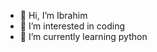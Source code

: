 - 👋 Hi, I’m Ibrahim
- 👀 I’m interested in coding
- 🌱 I’m currently learning python

<!---
bibomuamar/bibomuamar is a ✨ special ✨ repository because its `README.md` (this file) appears on your GitHub profile.
You can click the Preview link to take a look at your changes.
--->
